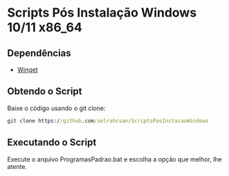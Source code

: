 # Scripts Pós Instalação Windows 10/11 x86_64

## Dependências

* [Winget][def]

## Obtendo o Script

Baixe o código usando o git clone:

```cmd
git clone https://github.com/selrahcsan/ScriptsPosInstacaoWindows
```

## Executando o Script

Execute o arquivo ProgramasPadrao.bat e escolha a opção que melhor, lhe atente.

[def]: https://www.microsoft.com/p/app-installer/9nblggh4nns1#activetab=pivot:overviewtab

